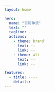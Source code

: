 ```yaml
---
layout: home

hero:
  name: "百舸争流"
  text: ""
  tagline: --
  actions:
    - theme: brand
      text: --
      link: --
    - theme: alt
      text: --
      link: --

features:
  - title: ----
    details: --------
---
```

<!-- 百舸争流 hundreds of boats contend and strive -->


